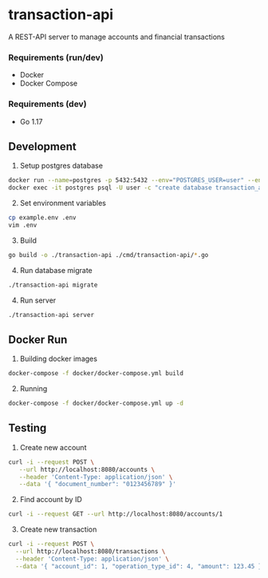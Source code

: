 # transaction-api

A REST-API server to manage accounts and financial transactions 

### Requirements (run/dev)
* Docker
* Docker Compose

### Requirements (dev)
* Go 1.17

## Development
1. Setup postgres database
```bash
docker run --name=postgres -p 5432:5432 --env="POSTGRES_USER=user" --env="POSTGRES_PASSWORD=pass" --restart=unless-stopped --detach=true postgres:12-alpine
docker exec -it postgres psql -U user -c "create database transaction_api"
```
2. Set environment variables
```bash
cp example.env .env
vim .env
```
3. Build
```bash
go build -o ./transaction-api ./cmd/transaction-api/*.go
```
4. Run database migrate
```bash
./transaction-api migrate
```
4. Run server
```bash
./transaction-api server
```

## Docker Run
1. Building docker images
```bash
docker-compose -f docker/docker-compose.yml build
```
2. Running
```bash
docker-compose -f docker/docker-compose.yml up -d
```

## Testing
1. Create new account 
```bash
curl -i --request POST \
   --url http://localhost:8080/accounts \
   --header 'Content-Type: application/json' \
   --data '{ "document_number": "0123456789" }'
```
2. Find account by ID
```bash
curl -i --request GET --url http://localhost:8080/accounts/1
```
3. Create new transaction
```bash
curl -i --request POST \
  --url http://localhost:8080/transactions \
  --header 'Content-Type: application/json' \
  --data '{ "account_id": 1, "operation_type_id": 4, "amount": 123.45 }'
```